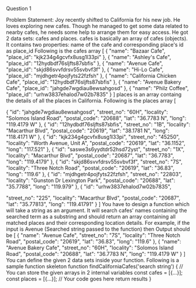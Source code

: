 Question 1

Problem Statement: Joy recently shifted to California for his new job. He
loves exploring new cafes. Though he managed to get some data related
to nearby cafes, he needs some help to arrange them for easy access.
He got 2 data sets: cafes and places.
cafes is basically an array of cafes (objects). It contains two properties:
name of the cafe and corresponding place's id as place_id
Following is the cafes array
[
{
"name": "Bazaar Cafe",
"place_id": "kjk234g4gcvfx8usg1l33pi"
}, {
"name": "Ashley's Cafe",
"place_id": "12hydbdf76sljfts87sbfis"
}, {
"name": "Avenue Cafe",
"place_id": "skjd86svvfdrsv55svbvf3f"
}, {
"name": "Hi-Lo Cafe",
"place_id": "mjdhgetr4pojfyts22fzfsh"
}, {
"name": "California Chicken Cafe",
"place_id": "12hydbdf76sljfts87sbfis"
}, {
"name": "Avenue Bakery Cafe",
"place_id": "jahgde7wgdiau8ewsahgosd"
}, {
"name": "Philz Coffee",
"place_id": "urhw3837ehalod7w02b7835"
}
]
places is an array containg the details of all the places in California.
Following is the places array
[

{
"id": "jahgde7wgdiau8ewsahgosd",
"street_no": "60H",
"locality": "Solomos Island Road",
"postal_code": "20688",
"lat": "36.7783 N",
"long": "119.4179 W"
}, {
"id": "12hydbdf76sljfts87sbfis",
"street_no": "1B",
"locality": "Macarthur Blvd",
"postal_code": "20619",
"lat": "38.1781 N",
"long": "118.4171 W"
}, {
"id": "kjk234g4gcvfx8usg1l33pi",
"street_no": "45250",
"locality": "Worth Avenue, Unit A",
"postal_code": "20619",
"lat": "36.1152",
"long": "117.521"
}, {
"id": "saswe3s6yydtdr52hsd72yst",
"street_no": "1X",
"locality": "Macarthur Blvd",
"postal_code": "20687",
"lat": "36.7783",
"long": "119.4179"
}, {
"id": "skjd86svvfdrsv55svbvf3f",
"street_no": "7S",
"locality": "Three Notch Road",
"postal_code": "20619",
"lat": "36.83",
"long": "119.6"
}, {
"id": "mjdhgetr4pojfyts22fzfsh",
"street_no": "22803",
"locality": "Gunston Dr Lexington Park",
"postal_code": "20688",
"lat": "35.7788",
"long": "119.979"
}, {
"id": "urhw3837ehalod7w02b7835",

"street_no": "225",
"locality": "Macarthur Blvd",
"postal_code": "20687",
"lat": "35.77813",
"long": "119.41791"
}
]
You have to design a function which will take a string as an argument. It
will search cafes' names containing the searched term as a substring and
should return an array containing all matched places and their
corresponding location details.
For example, if the input is Avenue (Searched string passed to the
function) then Output should be
[
{
"name": "Avenue Cafe",
"street_no": "7S",
"locality": "Three Notch Road",
"postal_code": "20619",
"lat": "36.83",
"long": "119.6"
}, {
"name": "Avenue Bakery Cafe",
"street_no": "60H",
"locality": "Solomos Island Road",
"postal_code": "20688",
"lat": "36.7783 N",
"long": "119.4179 W"
}
]
You can define the given 2 data sets inside your function. Following is a
sample function skeleton
function findCaliforniaCafes('search string') {
// You can store the given arrays in 2 internal variables
const cafes = [{...}];
const places = [{...}];
// Your code goes here
return results
}